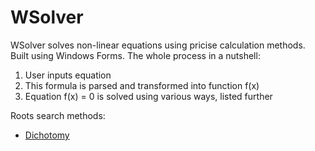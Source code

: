 # WSolver
WSolver solves non-linear equations using pricise calculation methods. Built using Windows Forms.
The whole process in a nutshell: 
1. User inputs equation
2. This formula is parsed and transformed into function f(x)
3. Equation f(x) = 0 is solved using various ways, listed further

Roots search methods:
* [Dichotomy](https://github.com/ComradeAndrewQS37/WSolver/blob/master/WSolver/Dichotomy.cs)

